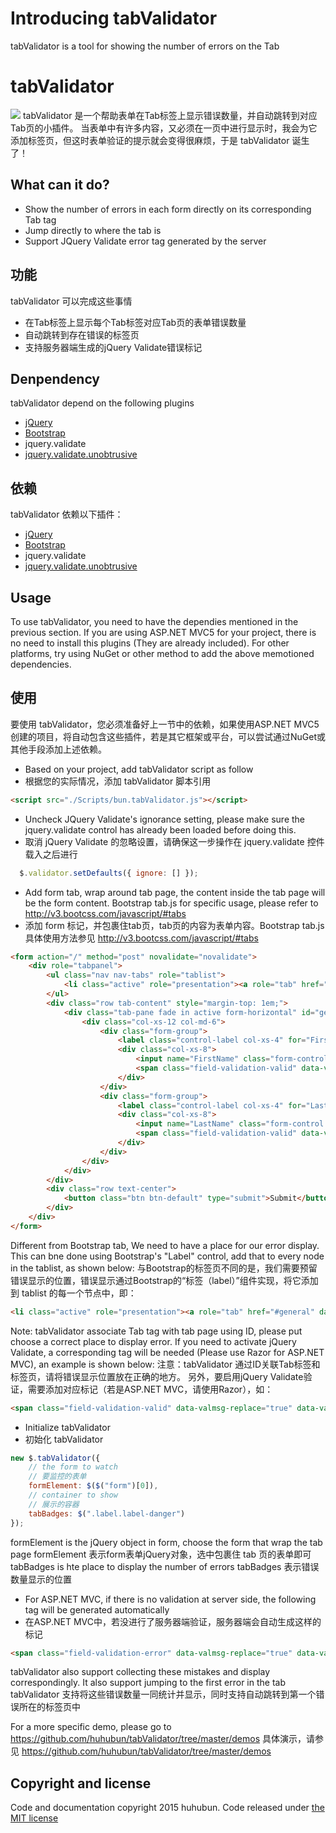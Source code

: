 # Introducing tabValidator
tabValidator is a tool for showing the number of errors on the Tab 
# tabValidator
![](https://github.com/huhubun/tabValidator/raw/master/images/sample.png)
tabValidator 是一个帮助表单在Tab标签上显示错误数量，并自动跳转到对应Tab页的小插件。
当表单中有许多内容，又必须在一页中进行显示时，我会为它添加标签页，但这时表单验证的提示就会变得很麻烦，于是 tabValidator 诞生了！

## What can it do?
* Show the number of errors in each form directly on its corresponding Tab tag
* Jump directly to where the tab is
* Support JQuery Validate error tag generated by the server

## 功能
tabValidator 可以完成这些事情
* 在Tab标签上显示每个Tab标签对应Tab页的表单错误数量
* 自动跳转到存在错误的标签页
* 支持服务器端生成的jQuery Validate错误标记

## Denpendency
tabValidator depend on the following plugins
* [jQuery](https://github.com/jquery/jquery)
* [Bootstrap](https://github.com/twbs/bootstrap)
* jquery.validate
* [jquery.validate.unobtrusive](https://github.com/aspnet/jquery-validation-unobtrusive)

## 依赖
tabValidator 依赖以下插件：
* [jQuery](https://github.com/jquery/jquery)
* [Bootstrap](https://github.com/twbs/bootstrap)
* jquery.validate
* [jquery.validate.unobtrusive](https://github.com/aspnet/jquery-validation-unobtrusive)

## Usage
To use tabValidator, you need to have the dependies mentioned in the previous section.
If you are using ASP.NET MVC5 for your project, there is no need to install this plugins (They are already included).
For other platforms, try using NuGet or other method to add the above memotioned dependencies.

## 使用
要使用 tabValidator，您必须准备好上一节中的依赖，如果使用ASP.NET MVC5创建的项目，将自动包含这些插件，若是其它框架或平台，可以尝试通过NuGet或其他手段添加上述依赖。


* Based on your project, add tabValidator script as follow
* 根据您的实际情况，添加 tabValidator 脚本引用
```html
<script src="./Scripts/bun.tabValidator.js"></script>
```
* Uncheck JQuery Validate's ignorance setting, please make sure the jquery.validate control has
already been loaded before doing this.
* 取消 jQuery Validate 的忽略设置，请确保这一步操作在 jquery.validate 控件载入之后进行
```javascript
  $.validator.setDefaults({ ignore: [] });
```

* Add form tab, wrap around tab page, the content inside the tab page will be the form content. Bootstrap tab.js for specific usage, please refer to http://v3.bootcss.com/javascript/#tabs 
* 添加 form 标记，并包裹住tab页，tab页的内容为表单内容。Bootstrap tab.js 具体使用方法参见 http://v3.bootcss.com/javascript/#tabs
```html
<form action="/" method="post" novalidate="novalidate">
    <div role="tabpanel">
        <ul class="nav nav-tabs" role="tablist">
            <li class="active" role="presentation"><a role="tab" href="#general" data-toggle="tab">General <span class="label label-danger"></span></a></li>
        </ul>
        <div class="row tab-content" style="margin-top: 1em;">
            <div class="tab-pane fade in active form-horizontal" id="general" role="tabpanel">
                <div class="col-xs-12 col-md-6">
                    <div class="form-group">
                        <label class="control-label col-xs-4" for="FirstName">FirstName</label>
                        <div class="col-xs-8">
                            <input name="FirstName" class="form-control input-sm" id="FirstName" type="text" placeholder="Required" value="" data-val-required="FirstName is required" data-val="true">
                            <span class="field-validation-valid" data-valmsg-replace="true" data-valmsg-for="FirstName"></span>
                        </div>
                    </div>
                    <div class="form-group">
                        <label class="control-label col-xs-4" for="LastName">LastName</label>
                        <div class="col-xs-8">
                            <input name="LastName" class="form-control input-sm" id="LastName" type="text" placeholder="Required" value="" data-val-required="LastName is required" data-val="true">
                            <span class="field-validation-valid" data-valmsg-replace="true" data-valmsg-for="LastName"></span>
                        </div>
                    </div>
                </div>
            </div>
        </div>
        <div class="row text-center">
            <button class="btn btn-default" type="submit">Submit</button>
        </div>
    </div>
</form>
```
Different from Bootstrap tab, We need to have a place for our error display. This can bne done using Bootstrap's "Label" control, add that to every node in the tablist, as shown below: 
与Bootstrap的标签页不同的是，我们需要预留错误显示的位置，错误显示通过Bootstrap的“标签（label）”组件实现，将它添加到 tablist 的每一个节点中，即：
```html
<li class="active" role="presentation"><a role="tab" href="#general" data-toggle="tab">General <span class="label label-danger"></span></a></li>
```

Note: tabValidator associate Tab tag with tab page using ID, please put choose a correct place to display error.
If you need to activate jQuery Validate, a corresponding tag will be needed (Please use Razor for ASP.NET MVC), an example is shown below:
注意：tabValidator 通过ID关联Tab标签和标签页，请将错误显示位置放在正确的地方。
另外，要启用jQuery Validate验证，需要添加对应标记（若是ASP.NET MVC，请使用Razor），如：
```html
<span class="field-validation-valid" data-valmsg-replace="true" data-valmsg-for="LastName"></span>
```
* Initialize tabValidator
* 初始化 tabValidator
```javascript
new $.tabValidator({
    // the form to watch
    // 要监控的表单 
    formElement: $($("form")[0]),
    // container to show 
    // 展示的容器
    tabBadges: $(".label.label-danger")
});
```
formElement is the jQuery object in form, choose the form that wrap the tab page
formElement 表示form表单jQuery对象，选中包裹住 tab 页的表单即可
tabBadges is hte place to display the number of errors
tabBadges 表示错误数量显示的位置

* For ASP.NET MVC, if there is no validation at server side, the following tag will be generated automatically
* 在ASP.NET MVC中，若没进行了服务器端验证，服务器端会自动生成这样的标记
```html
<span class="field-validation-error" data-valmsg-replace="true" data-valmsg-for="PostCode">Language is required</span>
```
tabValidator also support collecting these mistakes and display correspondingly. It also support jumping to the first error in the tab
tabValidator 支持将这些错误数量一同统计并显示，同时支持自动跳转到第一个错误所在的标签页中

For a more specific demo, please go to https://github.com/huhubun/tabValidator/tree/master/demos
具体演示，请参见 https://github.com/huhubun/tabValidator/tree/master/demos

## Copyright and license
Code and documentation copyright 2015 huhubun. Code released under [the MIT license](https://github.com/huhubun/tabValidator/blob/master/LICENSE)
